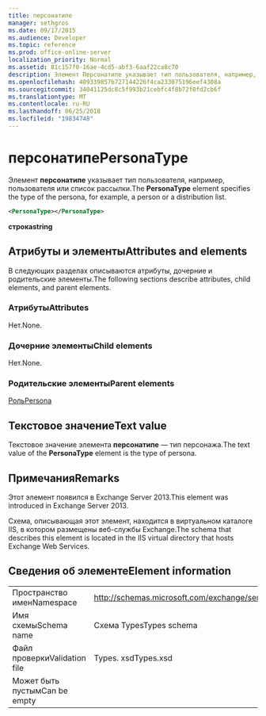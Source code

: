 ```yaml
---
title: персонатипе
manager: sethgros
ms.date: 09/17/2015
ms.audience: Developer
ms.topic: reference
ms.prod: office-online-server
localization_priority: Normal
ms.assetid: 81c157f0-16ae-4cd5-abf3-6aaf22ca8c70
description: Элемент Персонатипе указывает тип пользователя, например, пользователя или список рассылки.
ms.openlocfilehash: 409339857b727144226f4ca233075196eef4308a
ms.sourcegitcommit: 34041125dc8c5f993b21cebfc4f8b72f0fd2cb6f
ms.translationtype: MT
ms.contentlocale: ru-RU
ms.lasthandoff: 06/25/2018
ms.locfileid: "19834748"
---
```

# <a name="personatype"></a><span data-ttu-id="99e85-103">персонатипе</span><span class="sxs-lookup"><span data-stu-id="99e85-103">PersonaType</span></span>

<span data-ttu-id="99e85-104">Элемент **персонатипе** указывает тип пользователя, например, пользователя или список рассылки.</span><span class="sxs-lookup"><span data-stu-id="99e85-104">The **PersonaType** element specifies the type of the persona, for example, a person or a distribution list.</span></span> 
  
```XML
<PersonaType></PersonaType>
```

 <span data-ttu-id="99e85-105">**строка**</span><span class="sxs-lookup"><span data-stu-id="99e85-105">**string**</span></span>
## <a name="attributes-and-elements"></a><span data-ttu-id="99e85-106">Атрибуты и элементы</span><span class="sxs-lookup"><span data-stu-id="99e85-106">Attributes and elements</span></span>

<span data-ttu-id="99e85-107">В следующих разделах описываются атрибуты, дочерние и родительские элементы.</span><span class="sxs-lookup"><span data-stu-id="99e85-107">The following sections describe attributes, child elements, and parent elements.</span></span>
  
### <a name="attributes"></a><span data-ttu-id="99e85-108">Атрибуты</span><span class="sxs-lookup"><span data-stu-id="99e85-108">Attributes</span></span>

<span data-ttu-id="99e85-109">Нет.</span><span class="sxs-lookup"><span data-stu-id="99e85-109">None.</span></span>
  
### <a name="child-elements"></a><span data-ttu-id="99e85-110">Дочерние элементы</span><span class="sxs-lookup"><span data-stu-id="99e85-110">Child elements</span></span>

<span data-ttu-id="99e85-111">Нет.</span><span class="sxs-lookup"><span data-stu-id="99e85-111">None.</span></span>
  
### <a name="parent-elements"></a><span data-ttu-id="99e85-112">Родительские элементы</span><span class="sxs-lookup"><span data-stu-id="99e85-112">Parent elements</span></span>

[<span data-ttu-id="99e85-113">Роль</span><span class="sxs-lookup"><span data-stu-id="99e85-113">Persona</span></span>](persona.md)
  
## <a name="text-value"></a><span data-ttu-id="99e85-114">Текстовое значение</span><span class="sxs-lookup"><span data-stu-id="99e85-114">Text value</span></span>

<span data-ttu-id="99e85-115">Текстовое значение элемента **персонатипе** — тип персонажа.</span><span class="sxs-lookup"><span data-stu-id="99e85-115">The text value of the **PersonaType** element is the type of persona.</span></span> 
  
## <a name="remarks"></a><span data-ttu-id="99e85-116">Примечания</span><span class="sxs-lookup"><span data-stu-id="99e85-116">Remarks</span></span>

<span data-ttu-id="99e85-117">Этот элемент появился в Exchange Server 2013.</span><span class="sxs-lookup"><span data-stu-id="99e85-117">This element was introduced in Exchange Server 2013.</span></span>
  
<span data-ttu-id="99e85-118">Схема, описывающая этот элемент, находится в виртуальном каталоге IIS, в котором размещены веб-службы Exchange.</span><span class="sxs-lookup"><span data-stu-id="99e85-118">The schema that describes this element is located in the IIS virtual directory that hosts Exchange Web Services.</span></span>
  
## <a name="element-information"></a><span data-ttu-id="99e85-119">Сведения об элементе</span><span class="sxs-lookup"><span data-stu-id="99e85-119">Element information</span></span>

|||
|:-----|:-----|
|<span data-ttu-id="99e85-120">Пространство имен</span><span class="sxs-lookup"><span data-stu-id="99e85-120">Namespace</span></span>  <br/> |http://schemas.microsoft.com/exchange/services/2006/types  <br/> |
|<span data-ttu-id="99e85-121">Имя схемы</span><span class="sxs-lookup"><span data-stu-id="99e85-121">Schema name</span></span>  <br/> |<span data-ttu-id="99e85-122">Схема Types</span><span class="sxs-lookup"><span data-stu-id="99e85-122">Types schema</span></span>  <br/> |
|<span data-ttu-id="99e85-123">Файл проверки</span><span class="sxs-lookup"><span data-stu-id="99e85-123">Validation file</span></span>  <br/> |<span data-ttu-id="99e85-124">Types. xsd</span><span class="sxs-lookup"><span data-stu-id="99e85-124">Types.xsd</span></span>  <br/> |
|<span data-ttu-id="99e85-125">Может быть пустым</span><span class="sxs-lookup"><span data-stu-id="99e85-125">Can be empty</span></span>  <br/> ||
   

